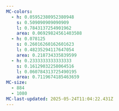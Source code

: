 ```yaml
---
MC-colors:
  - h: 0.05952380952380948
    s: 0.509090909090909
    l: 0.7843137254901962
    area: 0.06929824561403508
  - h: 0.078125
    s: 0.26016260162601623
    l: 0.48235294117647054
    area: 0.218734335839599
  - h: 0.2333333333333333
    s: 0.16129032258064516
    l: 0.060784313725490195
    area: 0.7119674185463659
MC-size:
  - 884
  - 1080
MC-last-updated: 2025-05-24T11:04:22.431Z
---
```

